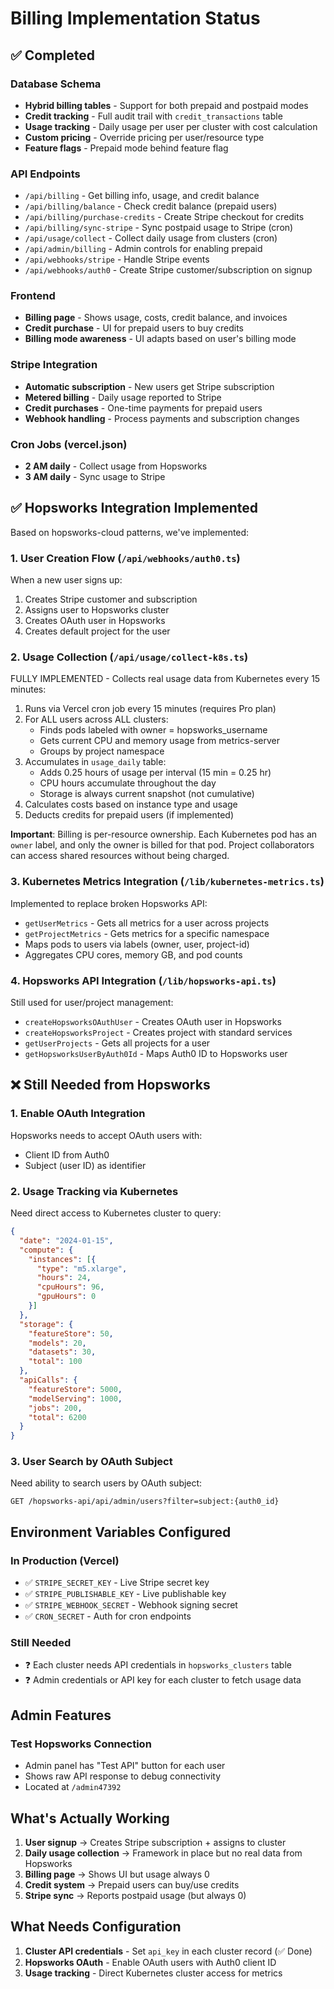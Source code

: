 # Billing Implementation Status

## ✅ Completed

### Database Schema
- **Hybrid billing tables** - Support for both prepaid and postpaid modes
- **Credit tracking** - Full audit trail with `credit_transactions` table
- **Usage tracking** - Daily usage per user per cluster with cost calculation
- **Custom pricing** - Override pricing per user/resource type
- **Feature flags** - Prepaid mode behind feature flag

### API Endpoints
- `/api/billing` - Get billing info, usage, and credit balance
- `/api/billing/balance` - Check credit balance (prepaid users)
- `/api/billing/purchase-credits` - Create Stripe checkout for credits
- `/api/billing/sync-stripe` - Sync postpaid usage to Stripe (cron)
- `/api/usage/collect` - Collect daily usage from clusters (cron)
- `/api/admin/billing` - Admin controls for enabling prepaid
- `/api/webhooks/stripe` - Handle Stripe events
- `/api/webhooks/auth0` - Create Stripe customer/subscription on signup

### Frontend
- **Billing page** - Shows usage, costs, credit balance, and invoices
- **Credit purchase** - UI for prepaid users to buy credits
- **Billing mode awareness** - UI adapts based on user's billing mode

### Stripe Integration
- **Automatic subscription** - New users get Stripe subscription
- **Metered billing** - Daily usage reported to Stripe
- **Credit purchases** - One-time payments for prepaid users
- **Webhook handling** - Process payments and subscription changes

### Cron Jobs (vercel.json)
- **2 AM daily** - Collect usage from Hopsworks
- **3 AM daily** - Sync usage to Stripe

## ✅ Hopsworks Integration Implemented

Based on hopsworks-cloud patterns, we've implemented:

### 1. User Creation Flow (`/api/webhooks/auth0.ts`)
When a new user signs up:
1. Creates Stripe customer and subscription
2. Assigns user to Hopsworks cluster
3. Creates OAuth user in Hopsworks
4. Creates default project for the user

### 2. Usage Collection (`/api/usage/collect-k8s.ts`)
FULLY IMPLEMENTED - Collects real usage data from Kubernetes every 15 minutes:
1. Runs via Vercel cron job every 15 minutes (requires Pro plan)
2. For ALL users across ALL clusters:
   - Finds pods labeled with owner = hopsworks_username
   - Gets current CPU and memory usage from metrics-server
   - Groups by project namespace
3. Accumulates in `usage_daily` table:
   - Adds 0.25 hours of usage per interval (15 min = 0.25 hr)
   - CPU hours accumulate throughout the day
   - Storage is always current snapshot (not cumulative)
4. Calculates costs based on instance type and usage
5. Deducts credits for prepaid users (if implemented)

**Important**: Billing is per-resource ownership. Each Kubernetes pod has an `owner` label, and only the owner is billed for that pod. Project collaborators can access shared resources without being charged.

### 3. Kubernetes Metrics Integration (`/lib/kubernetes-metrics.ts`)
Implemented to replace broken Hopsworks API:
- `getUserMetrics` - Gets all metrics for a user across projects
- `getProjectMetrics` - Gets metrics for a specific namespace
- Maps pods to users via labels (owner, user, project-id)
- Aggregates CPU cores, memory GB, and pod counts

### 4. Hopsworks API Integration (`/lib/hopsworks-api.ts`)
Still used for user/project management:
- `createHopsworksOAuthUser` - Creates OAuth user in Hopsworks
- `createHopsworksProject` - Creates project with standard services  
- `getUserProjects` - Gets all projects for a user
- `getHopsworksUserByAuth0Id` - Maps Auth0 ID to Hopsworks user

## ❌ Still Needed from Hopsworks

### 1. Enable OAuth Integration
Hopsworks needs to accept OAuth users with:
- Client ID from Auth0
- Subject (user ID) as identifier

### 2. Usage Tracking via Kubernetes
Need direct access to Kubernetes cluster to query:
```json
{
  "date": "2024-01-15",
  "compute": {
    "instances": [{
      "type": "m5.xlarge",
      "hours": 24,
      "cpuHours": 96,
      "gpuHours": 0
    }]
  },
  "storage": {
    "featureStore": 50,
    "models": 20,
    "datasets": 30,
    "total": 100
  },
  "apiCalls": {
    "featureStore": 5000,
    "modelServing": 1000,
    "jobs": 200,
    "total": 6200
  }
}
```

### 3. User Search by OAuth Subject
Need ability to search users by OAuth subject:
```
GET /hopsworks-api/api/admin/users?filter=subject:{auth0_id}
```

## Environment Variables Configured

### In Production (Vercel)
- ✅ `STRIPE_SECRET_KEY` - Live Stripe secret key
- ✅ `STRIPE_PUBLISHABLE_KEY` - Live publishable key  
- ✅ `STRIPE_WEBHOOK_SECRET` - Webhook signing secret
- ✅ `CRON_SECRET` - Auth for cron endpoints

### Still Needed
- ❓ Each cluster needs API credentials in `hopsworks_clusters` table
- ❓ Admin credentials or API key for each cluster to fetch usage data

## Admin Features

### Test Hopsworks Connection
- Admin panel has "Test API" button for each user
- Shows raw API response to debug connectivity
- Located at `/admin47392`

## What's Actually Working

1. **User signup** → Creates Stripe subscription + assigns to cluster
2. **Daily usage collection** → Framework in place but no real data from Hopsworks
3. **Billing page** → Shows UI but usage always 0
4. **Credit system** → Prepaid users can buy/use credits
5. **Stripe sync** → Reports postpaid usage (but always 0)

## What Needs Configuration

1. **Cluster API credentials** - Set `api_key` in each cluster record (✅ Done)
2. **Hopsworks OAuth** - Enable OAuth users with Auth0 client ID
3. **Usage tracking** - Direct Kubernetes cluster access for metrics